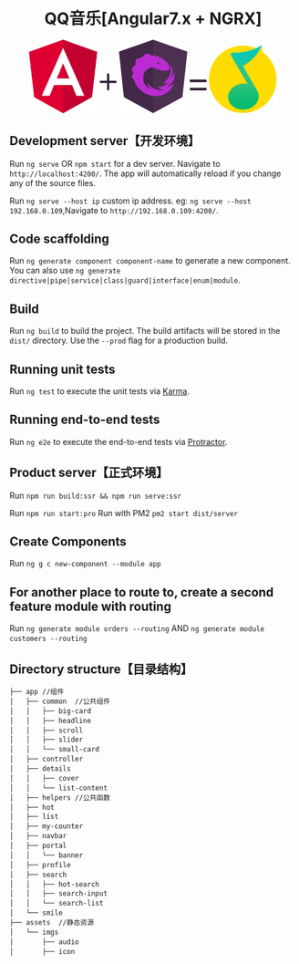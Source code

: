 <h1 align="center">QQ音乐[Angular7.x + NGRX]</h1>

<p align="center">
    <img width="120" title="angular" src="src/assets/logo/image_angular.svg">
    <img width="30" style="margin-bottom: 40px;" title="ngrx" src="src/assets/logo/icon_add.svg">
    <img width="120" title="ngrx" src="src/assets/logo/image_ngrx.svg">
    <img width="30" style="margin-bottom: 40px;" title="ngrx" src="src/assets/logo/icon_equal.svg">
    <img width="120" title="ngrx" src="src/assets/imgs/icon/icon_qq_music.svg">
</p>


## Development server【开发环境】

Run `ng serve` OR `npm start` for a dev server. Navigate to `http://localhost:4200/`. The app will automatically reload if you change any of the source files.

Run `ng serve --host ip` custom ip address. eg: `ng serve --host 192.168.0.109`,Navigate to `http://192.168.0.109:4200/`.

## Code scaffolding

Run `ng generate component component-name` to generate a new component. You can also use `ng generate directive|pipe|service|class|guard|interface|enum|module`.

## Build

Run `ng build` to build the project. The build artifacts will be stored in the `dist/` directory. Use the `--prod` flag for a production build.

## Running unit tests

Run `ng test` to execute the unit tests via [Karma](https://karma-runner.github.io).

## Running end-to-end tests

Run `ng e2e` to execute the end-to-end tests via [Protractor](http://www.protractortest.org/).

## Product server【正式环境】

Run `npm run build:ssr && npm run serve:ssr`

Run `npm run start:pro` Run with PM2 `pm2 start dist/server`

## Create Components
Run `ng g c new-component --module app`

## For another place to route to, create a second feature module with routing
Run `ng generate module orders --routing` AND `ng generate module customers --routing`

## Directory structure【目录结构】

```bash
├── app //组件
│   ├── common  //公共组件
│   │   ├── big-card
│   │   ├── headline
│   │   ├── scroll
│   │   ├── slider
│   │   └── small-card
│   ├── controller
│   ├── details
│   │   ├── cover
│   │   └── list-content
│   ├── helpers //公共函数
│   ├── hot
│   ├── list
│   ├── my-counter
│   ├── navbar
│   ├── portal
│   │   └── banner
│   ├── profile
│   ├── search
│   │   ├── hot-search
│   │   ├── search-input
│   │   └── search-list
│   └── smile
├── assets  //静态资源
│   └── imgs
│       ├── audio
│       ├── icon
```